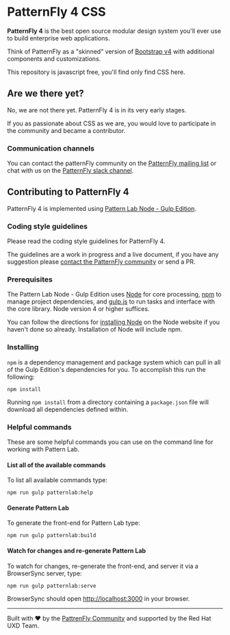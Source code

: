 # PatternFly 4 CSS

**PatternFly 4** is the best open source modular design system you'll ever use to build enterprise web applications.

Think of PatternFly as a "skinned" version of [Bootstrap v4](http://v4-alpha.getbootstrap.com/) with additional components and customizations.

This repository is javascript free, you'll find only find CSS here.

## Are we there yet?

No, we are not there yet. PatternFly 4 is in its very early stages.

If you as passionate about CSS as we are, you would love to participate in the community and became a contributor.

### Communication channels

You can contact the patternFly community on the [PatternFly mailing list](https://www.redhat.com/mailman/listinfo/patternfly) or chat with us on the [PatternFly slack channel](https://patternfly.slack.com/).


## Contributing to PatternFly 4

PatternFly 4 is implemented using [Pattern Lab Node - Gulp Edition](https://github.com/pattern-lab/patternlab-node).

### Coding style guidelines

Please read the coding style guidelines for PatternFly 4.

The guidelines are a work in progress and a live document, if you have any suggestion please [contact the PatternFly community](#communication-channels) or send a PR.


### Prerequisites

The Pattern Lab Node - Gulp Edition uses [Node](https://nodejs.org) for core processing, [npm](https://www.npmjs.com/) to manage project dependencies, and [gulp.js](http://gulpjs.com/) to run tasks and interface with the core library. Node version 4 or higher suffices.

You can follow the directions for [installing Node](https://nodejs.org/en/download/) on the Node website if you haven't done so already.
Installation of Node will include npm.

### Installing

`npm` is a dependency management and package system which can pull in all of the Gulp Edition's dependencies for you. To accomplish this run the following:

```
npm install
```

Running `npm install` from a directory containing a `package.json` file will download all dependencies defined within.

### Helpful commands

These are some helpful commands you can use on the command line for working with Pattern Lab.

#### List all of the available commands

To list all available commands type:

```
npm run gulp patternlab:help
```

#### Generate Pattern Lab

To generate the front-end for Pattern Lab type:

```
npm run gulp patternlab:build
```

#### Watch for changes and re-generate Pattern Lab

To watch for changes, re-generate the front-end, and server it via a BrowserSync server,  type:

```
npm run gulp patternlab:serve
```

BrowserSync should open [http://localhost:3000](http://localhost:3000) in your browser.

___

Built with :heart: by the [PattrenFly Community](https://www.patternfly.org/community/) and supported by the Red Hat UXD Team.


<!-- ## Table of contents

* Quick start
* Bugs and feature requests
* Documentation
* Contributing
* Community
* Versioning
* Creators
* Copyright and license


## Quick start

How to use patternfly with code snippet, with a codepen link

## Motivation

A short description of the motivation behind the creation and maintenance of the project. This should explain why the project exists.

* Does this project solve my problem?
* If so, how?

## Documentation

PatternFly CSS docs uses Pattern Lab.

## Installation

Add this section when we have a /dist

## API doc

How does our API works with link to docs

## Test

How to run a test

## Licensing and Contributors

How to contribute, how to build a dev envioremnt and what should you know about modularity.

## Pattern Lab

PatternFly follows a modified version of [atomic design]. We brake down our UI elements into **basics** and **components**:

  * **Basics** are UI elements that can't be broken down.
  * **Components** are UI simple or complex UI elements built with basics or other components.

With those components we form **templates**.

To achieve this implementation PatternFly uses Pattern Lab


## Pattern Lab Node - Gulp Edition
The Gulp wrapper around [Pattern Lab Node Core](https://github.com/pattern-lab/patternlab-node) providing tasks to interact with the core library and move supporting frontend assets.

## Prerequisites

The Pattern Lab Node - Gulp Edition uses [Node](https://nodejs.org) for core processing, [npm](https://www.npmjs.com/) to manage project dependencies, and [gulp.js](http://gulpjs.com/) to run tasks and interface with the core library. Node version 4 or higher suffices. You can follow the directions for [installing Node](https://nodejs.org/en/download/) on the Node website if you haven't done so already. Installation of Node will include npm.

## Installing

`npm` is a dependency management and package system which can pull in all of the Gulp Edition's dependencies for you. To accomplish this run the following:

```
npm install
```

Running `npm install` from a directory containing a `package.json` file will download all dependencies defined within.

## Getting Started


## Updating?

upgrade notes

## Helpful Commands

These are some helpful commands you can use on the command line for working with Pattern Lab.

### List all of the available commands

To list all available commands type:

```
npm run gulp patternlab:help
```

### Generate Pattern Lab

To generate the front-end for Pattern Lab type:

```
npm run gulp patternlab:build
```

### Watch for changes and re-generate Pattern Lab

To watch for changes, re-generate the front-end, and server it via a BrowserSync server,  type:

```
npm run gulp patternlab:serve
```

BrowserSync should open [http://localhost:3000](http://localhost:3000) in your browser.

 -->

